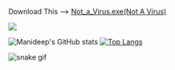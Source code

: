 Download This --> [Not_a_Virus.exe(Not A Virus)](https://abhiramnagam.github.io/NotAVirus/index.html)


![](https://komarev.com/ghpvc/?username=Manideep048t&color=blueviolet)

![Manideep's GitHub stats](https://github-readme-stats.vercel.app/api?username=Manideep048&count_private=true)
[![Top Langs](https://github-readme-stats.vercel.app/api/top-langs/?username=Manideep048&layout=compact)](https://github.com/anuraghazra/github-readme-stats)

![snake gif](https://github.com/Manideep048/Manideep048/blob/output/github-contribution-grid-snake.gif)
